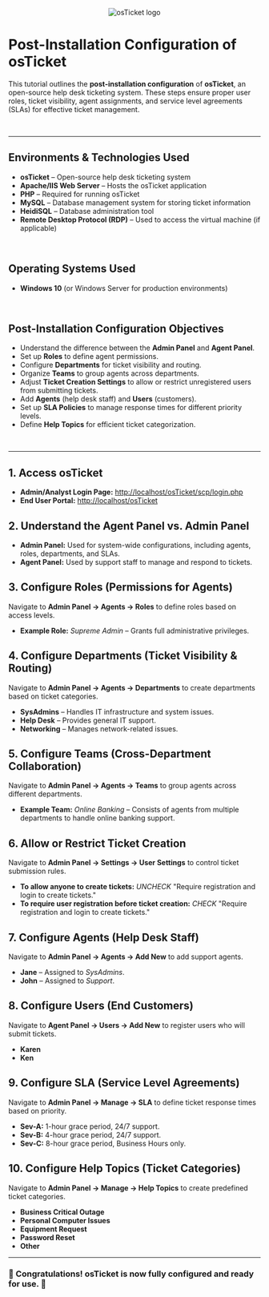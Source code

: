 <p align="center">
<img src="https://i.imgur.com/Clzj7Xs.png" alt="osTicket logo"/>
</p>



<h1>Post-Installation Configuration of osTicket</h1>
<p>This tutorial outlines the <strong>post-installation configuration</strong> of <strong>osTicket</strong>, an open-source help desk ticketing system. These steps ensure proper user roles, ticket visibility, agent assignments, and service level agreements (SLAs) for effective ticket management.</p>
<br />
<hr>

<h2>Environments & Technologies Used</h2>
<ul>
    <li><strong>osTicket</strong> – Open-source help desk ticketing system</li>
    <li><strong>Apache/IIS Web Server</strong> – Hosts the osTicket application</li>
    <li><strong>PHP</strong> – Required for running osTicket</li>
    <li><strong>MySQL</strong> – Database management system for storing ticket information</li>
    <li><strong>HeidiSQL</strong> – Database administration tool</li>
    <li><strong>Remote Desktop Protocol (RDP)</strong> – Used to access the virtual machine (if applicable)</li>
</ul>
<br />

<h2>Operating Systems Used</h2>
<ul>
    <li><strong>Windows 10</strong> (or Windows Server for production environments)</li>
</ul>
<br />

<h2>Post-Installation Configuration Objectives</h2>
<ul>
    <li>Understand the difference between the <strong>Admin Panel</strong> and <strong>Agent Panel</strong>.</li>
    <li>Set up <strong>Roles</strong> to define agent permissions.</li>
    <li>Configure <strong>Departments</strong> for ticket visibility and routing.</li>
    <li>Organize <strong>Teams</strong> to group agents across departments.</li>
    <li>Adjust <strong>Ticket Creation Settings</strong> to allow or restrict unregistered users from submitting tickets.</li>
    <li>Add <strong>Agents</strong> (help desk staff) and <strong>Users</strong> (customers).</li>
    <li>Set up <strong>SLA Policies</strong> to manage response times for different priority levels.</li>
    <li>Define <strong>Help Topics</strong> for efficient ticket categorization.</li>
</ul>
<br />

<hr>

<h2>1. Access osTicket</h2>
<ul>
    <li><strong>Admin/Analyst Login Page:</strong> <a href="http://localhost/osTicket/scp/login.php">http://localhost/osTicket/scp/login.php</a></li>
    <li><strong>End User Portal:</strong> <a href="http://localhost/osTicket">http://localhost/osTicket</a></li>
</ul>

<h2>2. Understand the Agent Panel vs. Admin Panel</h2>
<ul>
    <li><strong>Admin Panel:</strong> Used for system-wide configurations, including agents, roles, departments, and SLAs.</li>
    <li><strong>Agent Panel:</strong> Used by support staff to manage and respond to tickets.</li>
</ul>

<h2>3. Configure Roles (Permissions for Agents)</h2>
<p>Navigate to <strong>Admin Panel → Agents → Roles</strong> to define roles based on access levels.</p>
<ul>
    <li><strong>Example Role:</strong> <em>Supreme Admin</em> – Grants full administrative privileges.</li>
</ul>

<h2>4. Configure Departments (Ticket Visibility & Routing)</h2>
<p>Navigate to <strong>Admin Panel → Agents → Departments</strong> to create departments based on ticket categories.</p>
<ul>
    <li><strong>SysAdmins</strong> – Handles IT infrastructure and system issues.</li>
    <li><strong>Help Desk</strong> – Provides general IT support.</li>
    <li><strong>Networking</strong> – Manages network-related issues.</li>
</ul>

<h2>5. Configure Teams (Cross-Department Collaboration)</h2>
<p>Navigate to <strong>Admin Panel → Agents → Teams</strong> to group agents across different departments.</p>
<ul>
    <li><strong>Example Team:</strong> <em>Online Banking</em> – Consists of agents from multiple departments to handle online banking support.</li>
</ul>

<h2>6. Allow or Restrict Ticket Creation</h2>
<p>Navigate to <strong>Admin Panel → Settings → User Settings</strong> to control ticket submission rules.</p>
<ul>
    <li><strong>To allow anyone to create tickets:</strong> <em>UNCHECK</em> "Require registration and login to create tickets."</li>
    <li><strong>To require user registration before ticket creation:</strong> <em>CHECK</em> "Require registration and login to create tickets."</li>
</ul>

<h2>7. Configure Agents (Help Desk Staff)</h2>
<p>Navigate to <strong>Admin Panel → Agents → Add New</strong> to add support agents.</p>
<ul>
    <li><strong>Jane</strong> – Assigned to <em>SysAdmins</em>.</li>
    <li><strong>John</strong> – Assigned to <em>Support</em>.</li>
</ul>

<h2>8. Configure Users (End Customers)</h2>
<p>Navigate to <strong>Agent Panel → Users → Add New</strong> to register users who will submit tickets.</p>
<ul>
    <li><strong>Karen</strong></li>
    <li><strong>Ken</strong></li>
</ul>

<h2>9. Configure SLA (Service Level Agreements)</h2>
<p>Navigate to <strong>Admin Panel → Manage → SLA</strong> to define ticket response times based on priority.</p>
<ul>
    <li><strong>Sev-A:</strong> 1-hour grace period, 24/7 support.</li>
    <li><strong>Sev-B:</strong> 4-hour grace period, 24/7 support.</li>
    <li><strong>Sev-C:</strong> 8-hour grace period, Business Hours only.</li>
</ul>

<h2>10. Configure Help Topics (Ticket Categories)</h2>
<p>Navigate to <strong>Admin Panel → Manage → Help Topics</strong> to create predefined ticket categories.</p>
<ul>
    <li><strong>Business Critical Outage</strong></li>
    <li><strong>Personal Computer Issues</strong></li>
    <li><strong>Equipment Request</strong></li>
    <li><strong>Password Reset</strong></li>
    <li><strong>Other</strong></li>
</ul>

<hr>

<h3>🎉 Congratulations! osTicket is now fully configured and ready for use. 🎉</h3>

</body>
</html>

